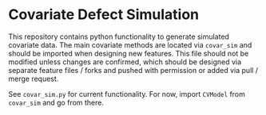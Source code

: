 # Covariate Defect Simulation
This repository contains python functionality to generate simulated covariate data. The main covariate methods are located via `covar_sim` and should be imported when designing new features. This file should not be modified unless changes are confirmed, which should be designed via separate feature files / forks and pushed with permission or added via pull / merge request.

See `covar_sim.py` for current functionality. For now, import `CVModel` from `covar_sim` and go from there. 
